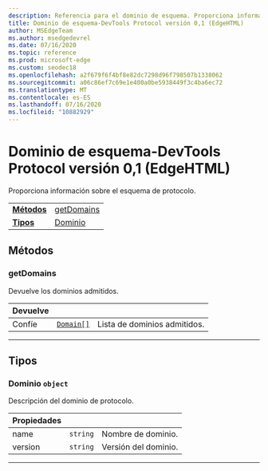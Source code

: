 ```yaml
---
description: Referencia para el dominio de esquema. Proporciona información sobre el esquema de protocolo.
title: Dominio de esquema-DevTools Protocol versión 0,1 (EdgeHTML)
author: MSEdgeTeam
ms.author: msedgedevrel
ms.date: 07/16/2020
ms.topic: reference
ms.prod: microsoft-edge
ms.custom: seodec18
ms.openlocfilehash: a2f679f6f4bf8e82dc7298d96f798507b1338062
ms.sourcegitcommit: a06c86ef7c69e1e400a0be5938449f3c4ba6ec72
ms.translationtype: MT
ms.contentlocale: es-ES
ms.lasthandoff: 07/16/2020
ms.locfileid: "10882929"
---
```

# Dominio de esquema-DevTools Protocol versión 0,1 (EdgeHTML)  

Proporciona información sobre el esquema de protocolo.

| | |
|-|-|
| [**Métodos**](#methods) | [getDomains](#getdomains) |
| [**Tipos**](#types) | [Dominio](#domain) |
## Métodos

### getDomains
Devuelve los dominios admitidos.

<table>
    <thead>
        <tr>
            <th>Devuelve</th>
            <th></th>
            <th></th>
        </tr>
    </thead>
    <tbody>
        <tr>
            <td>Confíe</td>
            <td><a href="#domain"><code class="flyout">Domain[]</code></a></td>
            <td>Lista de dominios admitidos.</td>
        </tr>
    </tbody>
</table>

---

## Tipos

### <a name="domain"></a> Dominio `object`

Descripción del dominio de protocolo.

<table>
    <thead>
        <tr>
            <th>Propiedades</th>
            <th></th>
            <th></th>
        </tr>
    </thead>
    <tbody>
        <tr>
            <td>name</td>
            <td><code class="flyout">string</code></td>
            <td>Nombre de dominio.</td>
        </tr>
        <tr>
            <td>version</td>
            <td><code class="flyout">string</code></td>
            <td>Versión del dominio.</td>
        </tr>
    </tbody>
</table>

---
